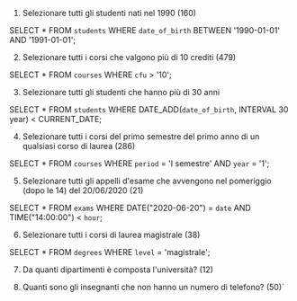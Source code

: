 1. Selezionare tutti gli studenti nati nel 1990 (160)

SELECT *
FROM `students`
WHERE `date_of_birth` BETWEEN '1990-01-01' AND '1991-01-01';

2. Selezionare tutti i corsi che valgono più di 10 crediti (479)

SELECT *
FROM `courses`
WHERE `cfu` > '10';

3. Selezionare tutti gli studenti che hanno più di 30 anni

SELECT *
FROM `students`
WHERE DATE_ADD(`date_of_birth`, INTERVAL 30 year) < CURRENT_DATE;

4. Selezionare tutti i corsi del primo semestre del primo anno di un qualsiasi corso di
laurea (286)

SELECT *
FROM `courses`
WHERE `period` = 'I semestre' AND `year` = '1';

5. Selezionare tutti gli appelli d'esame che avvengono nel pomeriggio (dopo le 14) del
20/06/2020 (21)

SELECT *
FROM `exams`
WHERE DATE("2020-06-20") = `date` AND TIME("14:00:00") < `hour`;

6. Selezionare tutti i corsi di laurea magistrale (38)

SELECT *
FROM `degrees`
WHERE `level` = 'magistrale';

7. Da quanti dipartimenti è composta l'università? (12)



8. Quanti sono gli insegnanti che non hanno un numero di telefono? (50)`